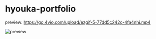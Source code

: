 # hyouka-portfolio
 
preview: https://go.4vio.com/upload/ezgif-5-77dd5c242c-4fa4nhi.mp4

![preview](https://user-images.githubusercontent.com/46195953/165031761-9e3e534d-cbaa-47c2-a990-295c7206d582.png)
